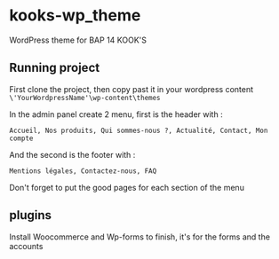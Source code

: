 # kooks-wp_theme

WordPress theme for BAP 14 KOOK'S

## Running project

First clone the project, then copy past it in your wordpress content `\'YourWordpressName'\wp-content\themes`

In the admin panel create 2 menu, first is the header with :
```
Accueil, Nos produits, Qui sommes-nous ?, Actualité, Contact, Mon compte
```

And the second is the footer with :
```
Mentions légales, Contactez-nous, FAQ
```

Don't forget to put the good pages for each section of the menu

## plugins

Install Woocommerce and Wp-forms to finish, it's for the forms and the accounts
